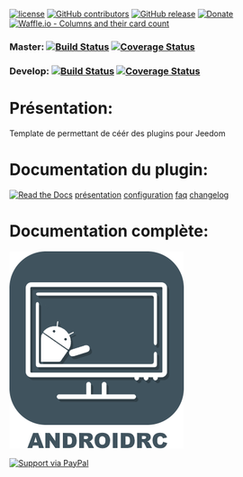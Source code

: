 
[![license](https://img.shields.io/github/license/Jeedom-Plugins-Extra/plugin-AndroidRemoteControl.svg)](./LICENSE) [![GitHub contributors](https://img.shields.io/github/contributors/Jeedom-Plugins-Extra/plugin-AndroidRemoteControl.svg)](../../graphs/contributors) [![GitHub release](https://img.shields.io/github/release/Jeedom-Plugins-Extra/plugin-AndroidRemoteControl.svg)](../../releases) [![Donate](https://img.shields.io/badge/Donate-PayPal-green.svg)](https://www.paypal.me/byackee) [![Waffle.io - Columns and their card count](https://badge.waffle.io/Jeedom-Plugins-Extra/plugin-AndroidRemoteControl.svg?columns=all)](https://waffle.io/Jeedom-Plugins-Extra/plugin-AndroidRemoteControl)

### Master: [![Build Status](https://travis-ci.org/Jeedom-Plugins-Extra/plugin-AndroidRemoteControl.svg?branch=master)](https://travis-ci.org/Jeedom-Plugins-Extra/plugin-AndroidRemoteControl)  [![Coverage Status](https://coveralls.io/repos/github/Jeedom-Plugins-Extra/plugin-AndroidRemoteControl/badge.svg?branch=master)](https://coveralls.io/github/Jeedom-Plugins-Extra/plugin-AndroidRemoteControl?branch=master)

### Develop: [![Build Status](https://travis-ci.org/Jeedom-Plugins-Extra/plugin-AndroidRemoteControl.svg?branch=develop)](https://travis-ci.org/Jeedom-Plugins-Extra/plugin-AndroidRemoteControl)  [![Coverage Status](https://coveralls.io/repos/github/Jeedom-Plugins-Extra/plugin-AndroidRemoteControl/badge.svg?branch=develop)](https://coveralls.io/github/Jeedom-Plugins-Extra/plugin-AndroidRemoteControl?branch=develop)

# Présentation:

Template de permettant de céér des plugins pour Jeedom

# Documentation du plugin:
[![Read the Docs](https://img.shields.io/readthedocs/pip.svg)](docs/fr_FR/presentation.md)
[présentation](docs/fr_FR/presentation.md) [configuration](docs/fr_FR/configuration.md) [faq](docs/fr_FR/faq.md) [changelog](docs/fr_FR/changelog.md)

# Documentation complète:

[![Read the Docs](plugin_info/AndroidRemoteControl_icon.png)](https://jeedom-plugins-extra.github.io/plugin-AndroidRemoteControl)


[![Support via PayPal](https://cdn.rawgit.com/twolfson/paypal-github-button/1.0.0/dist/button.svg)](https://www.paypal.me/byackee/)
